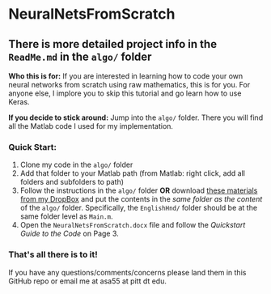 # NeuralNetsFromScratch

## There is more detailed project info in the `ReadMe.md` in the `algo/` folder

**Who this is for:** If you are interested in learning how to code your own neural networks from scratch using raw mathematics, this is for you. For anyone else, I implore you to skip this tutorial and go learn how to use Keras.

**If you decide to stick around:** Jump into the `algo/` folder. There you will find all the Matlab code I used for my implementation.

### Quick Start:

1. Clone my code in the `algo/` folder
2. Add that folder to your Matlab path (from Matlab: right click, add all folders and subfolders to path)
3. Follow the instructions in the `algo/` folder **OR** download [these materials from my DropBox](https://www.dropbox.com/sh/v1y7rq5hsd6g16l/AADKh8Z6A3aC_r3DebGhSGPka?dl=0) and put the contents in the *same folder as the content* of the `algo/` folder. Specifically, the `EnglishHnd/` folder should be at the same folder level as `Main.m`.
4. Open the `NeuralNetsFromScratch.docx` file and follow the *Quickstart Guide to the Code* on Page 3.

### That's all there is to it! 

If you have any questions/comments/concerns please land them in this GitHub repo or email me at asa55 at pitt dt edu. 
